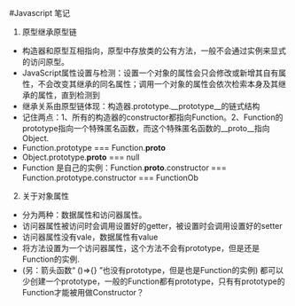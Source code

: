 #Javascript 笔记
1. 原型继承原型链
- 构造器和原型互相指向，原型中存放类的公有方法，一般不会通过实例来显式的访问原型。
-  JavaScript属性设置与检测：设置一个对象的属性会只会修改或新增其自有属性，不会改变其继承的同名属性；调用一个对象的属性会依次检索本身及其继承的属性，直到检测到
- 继承关系由原型链体现：构造器.prototype.__prototype__的链式结构
- 记住两点：1、所有的构造器的constructor都指向Function。2、Function的prototype指向一个特殊匿名函数，而这个特殊匿名函数的__proto__指向Object.
- Function.prototype === Function.__proto__
- Object.prototype.__proto__ === null 
- Function 是自己的实例：Function.__proto__.constructor === Function.prototype.constructor === FunctionOb

2. 关于对象属性
- 分为两种：数据属性和访问器属性。
- 访问器属性被访问时会调用设置好的getter，被设置时会调用设置好的setter
- 访问器属性没有vale，数据属性有value
- 将方法设置为一个访问器属性，这个方法不会有prototype，但是还是Function的实例.
- (另：箭头函数“ ()=>{} ”也没有prototype，但是也是Function的实例) 都可以少创建一个prototype，一般的Function都有prototype，只有有prototype的Function才能被用做Constructor？
